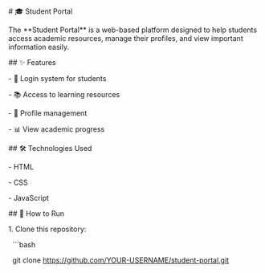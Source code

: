 \# 🎓 Student Portal



The \*\*Student Portal\*\* is a web-based platform designed to help students access academic resources, manage their profiles, and view important information easily.



\## ✨ Features

\- 🔑 Login system for students

\- 📚 Access to learning resources

\- 📝 Profile management

\- 📊 View academic progress



\## 🛠️ Technologies Used

\- HTML

\- CSS

\- JavaScript



\## 🚀 How to Run

1\. Clone this repository:

&nbsp;  ```bash

&nbsp;  git clone https://github.com/YOUR-USERNAME/student-portal.git



